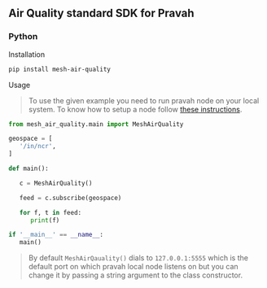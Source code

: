 ## Air Quality standard SDK for Pravah

### Python 

Installation
```bash
pip install mesh-air-quality
```

Usage
> To use the given example you need to run pravah node on your local system. To know how to setup a node follow [these instructions](https://github.com/pravahio/go-mesh/blob/master/README.md).

```py
from mesh_air_quality.main import MeshAirQuality

geospace = [
   '/in/ncr',
]

def main():

   c = MeshAirQuality()

   feed = c.subscribe(geospace)

   for f, t in feed:
      print(f)

if '__main__' == __name__:
   main()
```

> By default `MeshAirQauality()` dials to `127.0.0.1:5555` which is the default port on which pravah local node listens on but you can change it by passing a string argument to the class constructor.